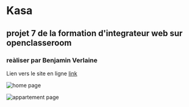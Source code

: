 # Kasa

## projet 7 de la formation d'integrateur web sur openclasseroom

### reàliser par Benjamin Verlaine

Lien vers le site en ligne [link](https://verlaine-benjamin-kasa.netlify.app)

![home page](./public/Opera%20Instantané_2024-07-30_142232_localhost.png "home page")

![appartement page](./public/Opera%20Instantané_2024-07-30_142422_localhost.png "appartement page")
